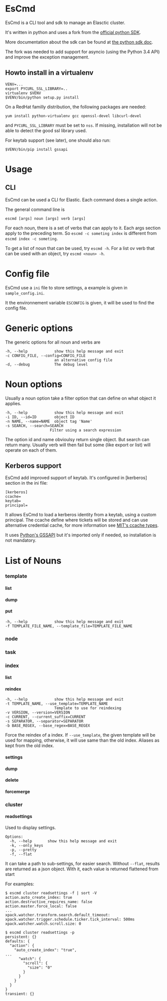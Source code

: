 EsCmd
=====

EsCmd is a CLI tool and sdk to manage an Elasctic cluster.

It's written in python and uses a fork from the [official python SDK](https://github.com/fbacchella/elasticsearch-py).

More documentation about the sdk can be found at [the python sdk doc](https://elasticsearch-py.readthedocs.io/en/master/).

The fork was needed to add support for asyncio (using the Python 3.4 API) and improve the exception management.

Howto install in a virtualenv
-----------------------------

    VENV=...
    export PYCURL_SSL_LIBRARY=..
    virtualenv $VENV
    $VENV/bin/python setup.py install
    
On a RedHat familly distribution, the following packages are needed:

    yum install python-virtualenv gcc openssl-devel libcurl-devel

and `PYCURL_SSL_LIBRARY` must be set to `nss`. If missing, installation will not be able to detect the good ssl library used. 

For keytab support (see later), one should also run:

    $VENV/bin/pip install gssapi

Usage
=====

CLI
---
EsCmd can be used a CLI for Elastic. Each command does a single action.

The general command line is

    escmd [args] noun [args] verb [args]

For each noun, there is a set of verbs that can apply to it. Each args section
apply to the preceding term. So `escmd -c someting index` is different from `escmd index -c someting`.

To get a list of noun that can be used, try `escmd -h`. For a list ov verb that
can be used with an object, try `escmd <noun> -h`.

Config file
===========

EsCmd use a `ini` file to store settings, a example is given in `sample_config.ini`.

It the environnement variable `ESCONFIG` is given, it will be used to find the config file.


Generic options
===============

The generic options for all noun and verbs are

    -h, --help            show this help message and exit
    -c CONFIG_FILE, --config=CONFIG_FILE
                          an alternative config file
    -d, --debug           The debug level

Noun options
============

Usually a noun option take a filter option that can define on what object it applies.

    -h, --help            show this help message and exit
    -i ID, --id=ID        object ID
    -n NAME, --name=NAME  object tag 'Name'
    -s SEARCH, --search=SEARCH
                        Filter using a search expression

The option id and name obvioulsy return single object. But search can return many. Usually verb will then fail but some 
(like export or list) will operate on each of them.



Kerberos support
----------------

EsCmd add improved support of keytab. It's configured in [kerberos] section
in the ini file:

    [kerberos]
    ccache=
    keytab=
    principal=

It allows EsCmd to load a kerberos identity from a keytab, using a custom principal. The ccache define where tickets will
be stored and can use alternative credential cache, for more information see [MIT's ccache types](http://web.mit.edu/Kerberos/krb5-latest/doc/basic/ccache_def.html#ccache-types).

It uses [Python's GSSAPI](https://pypi.python.org/pypi/gssapi) but it's imported only if needed, so installation is not mandatory.


List of Nouns
=============

### template

#### list
#### dump
#### put

    -h, --help            show this help message and exit
    -f TEMPLATE_FILE_NAME, --template_file=TEMPLATE_FILE_NAME

### node
### task
### index

#### list
#### reindex

    -h, --help            show this help message and exit
    -t TEMPLATE_NAME, --use_template=TEMPLATE_NAME
                          Template to use for reindexing
    -v VERSION, --version=VERSION
    -c CURRENT, --current_suffix=CURRENT
    -s SEPARATOR, --separator=SEPARATOR
    -b BASE_REGEX, --base_regex=BASE_REGEX

Force the reindex of a index. If `--use_template`, the given template will be used for mapping, otherwise, it will use
same than the old index. Aliases as kept from the old index.

#### settings
#### dump
#### delete
#### forcemerge

### cluster

#### readsettings

Used to display settings.

    Options:
      -h, --help       show this help message and exit
      -k, --only_keys  
      -p, --pretty     
      -f, --flat       

It can take a path to sub-settings, for easier search. Without `--flat`, results are returned as a json object. With it,
each value is returned flattened from start

For examples:

    $ escmd cluster readsettings -f | sort -V
    action.auto_create_index: true
    action.destructive_requires_name: false
    action.master.force_local: false
    ...
    xpack.watcher.transform.search.default_timeout: 
    xpack.watcher.trigger.schedule.ticker.tick_interval: 500ms
    xpack.watcher.watch.scroll.size: 0

    $ escmd cluster readsettings -p
    persistent: {}
    defaults: {
      "action": {
        "auto_create_index": "true",
    ...
          "watch": {
            "scroll": {
              "size": "0"
            }
          }
        }
      }
    }
    transient: {}

